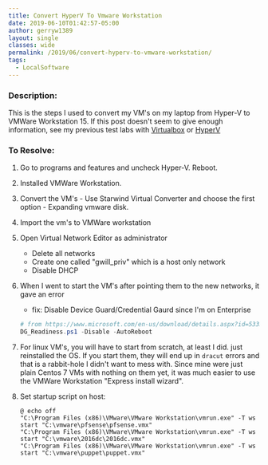 ```yaml
---
title: Convert HyperV To Vmware Workstation
date: 2019-06-10T01:42:57-05:00
author: gerryw1389
layout: single
classes: wide
permalink: /2019/06/convert-hyperv-to-vmware-workstation/
tags:
  - LocalSoftware
---
```

<!--more-->

### Description:

This is the steps I used to convert my VM's on my laptop from Hyper-V to VMWare Workstation 15. If this post doesn't seem to give enough information, see my previous test labs with [Virtualbox](https://automationadmin.com/2016/12/setting-up-a-lab-using-only-virtual-box/) or [HyperV](https://automationadmin.com/2017/09/setting-up-a-hyper-v-lab/)

### To Resolve:

1. Go to programs and features and uncheck Hyper-V. Reboot.

2. Installed VMWare Workstation.

3. Convert the VM's - Use Starwind Virtual Converter and choose the first option - Expanding vmware disk. 

4. Import the vm's to VMWare workstation

5. Open Virtual Network Editor as administrator

   - Delete all networks
   - Create one called "gwill_priv" which is a host only network
   - Disable DHCP

6. When I went to start the VM's after pointing them to the new networks, it gave an error
 
   - fix: Disable Device Guard/Credential Gaurd since I'm on Enterprise

   ```powershell
   # from https://www.microsoft.com/en-us/download/details.aspx?id=53337
   DG_Readiness.ps1 -Disable -AutoReboot
   ```

7. For linux VM's, you will have to start from scratch, at least I did. just reinstalled the OS. If you start them, they will end up in `dracut` errors and that is a rabbit-hole I didn't want to mess with. Since mine were just plain Centos 7 VMs with nothing on them yet, it was much easier to use the VMWare Workstation "Express install wizard".

8. Set startup script on host:

   ```escape
   @ echo off
   "C:\Program Files (x86)\VMware\VMware Workstation\vmrun.exe" -T ws start "C:\vmware\pfsense\pfsense.vmx"
   "C:\Program Files (x86)\VMware\VMware Workstation\vmrun.exe" -T ws start "C:\vmware\2016dc\2016dc.vmx"
   "C:\Program Files (x86)\VMware\VMware Workstation\vmrun.exe" -T ws start "C:\vmware\puppet\puppet.vmx"
   ```

